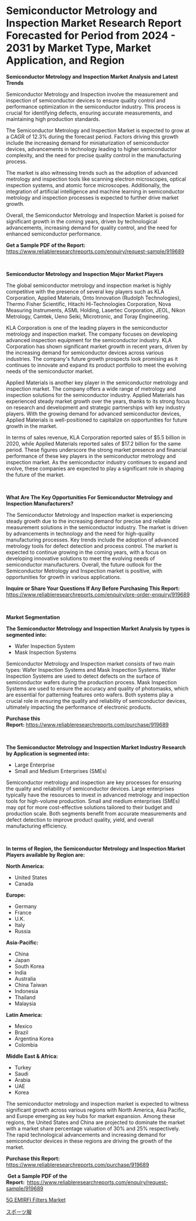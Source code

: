 <p><h1>Semiconductor Metrology and Inspection Market Research Report Forecasted for Period from 2024 -  2031 by Market Type, Market Application, and Region</h1></p><p><strong>Semiconductor Metrology and Inspection Market Analysis and Latest Trends</strong></p>
<p><p>Semiconductor Metrology and Inspection involve the measurement and inspection of semiconductor devices to ensure quality control and performance optimization in the semiconductor industry. This process is crucial for identifying defects, ensuring accurate measurements, and maintaining high production standards. </p><p>The Semiconductor Metrology and Inspection Market is expected to grow at a CAGR of 12.3% during the forecast period. Factors driving this growth include the increasing demand for miniaturization of semiconductor devices, advancements in technology leading to higher semiconductor complexity, and the need for precise quality control in the manufacturing process. </p><p>The market is also witnessing trends such as the adoption of advanced metrology and inspection tools like scanning electron microscopes, optical inspection systems, and atomic force microscopes. Additionally, the integration of artificial intelligence and machine learning in semiconductor metrology and inspection processes is expected to further drive market growth. </p><p>Overall, the Semiconductor Metrology and Inspection Market is poised for significant growth in the coming years, driven by technological advancements, increasing demand for quality control, and the need for enhanced semiconductor performance.</p></p>
<p><strong>Get a Sample PDF of the Report:&nbsp;</strong> <a href="https://www.reliableresearchreports.com/enquiry/request-sample/919689">https://www.reliableresearchreports.com/enquiry/request-sample/919689</a></p>
<p>&nbsp;</p>
<p><strong>Semiconductor Metrology and Inspection Major Market Players</strong></p>
<p><p>The global semiconductor metrology and inspection market is highly competitive with the presence of several key players such as KLA Corporation, Applied Materials, Onto Innovation (Rudolph Technologies), Thermo Fisher Scientific, Hitachi Hi-Technologies Corporation, Nova Measuring Instruments, ASML Holding, Lasertec Corporation, JEOL, Nikon Metrology, Camtek, Ueno Seiki, Microtronic, and Toray Engineering.</p><p>KLA Corporation is one of the leading players in the semiconductor metrology and inspection market. The company focuses on developing advanced inspection equipment for the semiconductor industry. KLA Corporation has shown significant market growth in recent years, driven by the increasing demand for semiconductor devices across various industries. The company's future growth prospects look promising as it continues to innovate and expand its product portfolio to meet the evolving needs of the semiconductor market.</p><p>Applied Materials is another key player in the semiconductor metrology and inspection market. The company offers a wide range of metrology and inspection solutions for the semiconductor industry. Applied Materials has experienced steady market growth over the years, thanks to its strong focus on research and development and strategic partnerships with key industry players. With the growing demand for advanced semiconductor devices, Applied Materials is well-positioned to capitalize on opportunities for future growth in the market.</p><p>In terms of sales revenue, KLA Corporation reported sales of $5.5 billion in 2020, while Applied Materials reported sales of $17.2 billion for the same period. These figures underscore the strong market presence and financial performance of these key players in the semiconductor metrology and inspection market. As the semiconductor industry continues to expand and evolve, these companies are expected to play a significant role in shaping the future of the market.</p></p>
<p>&nbsp;</p>
<p><strong>What Are The Key Opportunities For Semiconductor Metrology and Inspection Manufacturers?</strong></p>
<p><p>The Semiconductor Metrology and Inspection market is experiencing steady growth due to the increasing demand for precise and reliable measurement solutions in the semiconductor industry. The market is driven by advancements in technology and the need for high-quality manufacturing processes. Key trends include the adoption of advanced metrology tools for defect detection and process control. The market is expected to continue growing in the coming years, with a focus on developing innovative solutions to meet the evolving needs of semiconductor manufacturers. Overall, the future outlook for the Semiconductor Metrology and Inspection market is positive, with opportunities for growth in various applications.</p></p>
<p><strong>Inquire or Share Your Questions If Any Before Purchasing This Report:</strong> <a href="https://www.reliableresearchreports.com/enquiry/pre-order-enquiry/919689">https://www.reliableresearchreports.com/enquiry/pre-order-enquiry/919689</a></p>
<p>&nbsp;</p>
<p><strong>Market Segmentation</strong></p>
<p><strong>The Semiconductor Metrology and Inspection Market Analysis by types is segmented into:</strong></p>
<p><ul><li>Wafer Inspection System</li><li>Mask Inspection Systems</li></ul></p>
<p><p>Semiconductor Metrology and Inspection market consists of two main types: Wafer Inspection Systems and Mask Inspection Systems. Wafer Inspection Systems are used to detect defects on the surface of semiconductor wafers during the production process. Mask Inspection Systems are used to ensure the accuracy and quality of photomasks, which are essential for patterning features onto wafers. Both systems play a crucial role in ensuring the quality and reliability of semiconductor devices, ultimately impacting the performance of electronic products.</p></p>
<p><strong>Purchase this Report:&nbsp;</strong><a href="https://www.reliableresearchreports.com/purchase/919689">https://www.reliableresearchreports.com/purchase/919689</a></p>
<p>&nbsp;</p>
<p><strong>The Semiconductor Metrology and Inspection Market Industry Research by Application is segmented into:</strong></p>
<p><ul><li>Large Enterprise</li><li>Small and Medium Enterprises (SMEs)</li></ul></p>
<p><p>Semiconductor metrology and inspection are key processes for ensuring the quality and reliability of semiconductor devices. Large enterprises typically have the resources to invest in advanced metrology and inspection tools for high-volume production. Small and medium enterprises (SMEs) may opt for more cost-effective solutions tailored to their budget and production scale. Both segments benefit from accurate measurements and defect detection to improve product quality, yield, and overall manufacturing efficiency.</p></p>
<p>&nbsp;</p>
<p><strong>In terms of Region, the Semiconductor Metrology and Inspection Market Players available by Region are:</strong></p>
<p>
    <p> <strong> North America: </strong>
        <ul>
            <li>United States</li>
            <li>Canada</li>
        </ul>
        </p> 
    <p> <strong> Europe: </strong>
        <ul>
            <li>Germany</li>
            <li>France</li>
            <li>U.K.</li>
            <li>Italy</li>
            <li>Russia</li>
        </ul>
        </p> 
    <p> <strong> Asia-Pacific: </strong>
        <ul>
            <li>China</li>
            <li>Japan</li>
            <li>South Korea</li>
            <li>India</li>
            <li>Australia</li>
            <li>China Taiwan</li>
            <li>Indonesia</li>
            <li>Thailand</li>
            <li>Malaysia</li>
        </ul>
        </p> 
    <p> <strong> Latin America: </strong>
        <ul>
            <li>Mexico</li>
            <li>Brazil</li>
            <li>Argentina Korea</li>
            <li>Colombia</li>
        </ul>
        </p> 
    <p> <strong> Middle East & Africa: </strong>
        <ul>
            <li>Turkey</li>
            <li>Saudi</li>
            <li>Arabia</li>
            <li>UAE</li>
            <li>Korea</li>
        </ul>
    </p>
    </p>
<p><p>The semiconductor metrology and inspection market is expected to witness significant growth across various regions with North America, Asia Pacific, and Europe emerging as key hubs for market expansion. Among these regions, the United States and China are projected to dominate the market with a market share percentage valuation of 30% and 25% respectively. The rapid technological advancements and increasing demand for semiconductor devices in these regions are driving the growth of the market.</p></p>
<p><strong>Purchase this Report: </strong><a href="https://www.reliableresearchreports.com/purchase/919689">https://www.reliableresearchreports.com/purchase/919689</a></p>
<p>&nbsp;<strong>Get a Sample PDF of the Report:&nbsp;&nbsp;</strong><a href="https://www.reliableresearchreports.com/enquiry/request-sample/919689">https://www.reliableresearchreports.com/enquiry/request-sample/919689</a></p>
<p><strong></strong></p>
<p><p><a href="https://medium.com/@ferandochandle/5g-emirfi-filters-market-report-reveals-the-latest-trends-and-growth-opportunities-of-this-market-775bc02066ba">5G EMIRFI Filters Market</a></p><p><a href="https://github.com/ppmazlotr77499/Market-Research-Report-List-1/blob/main/843306611540.md">スポーツ服</a></p></p>